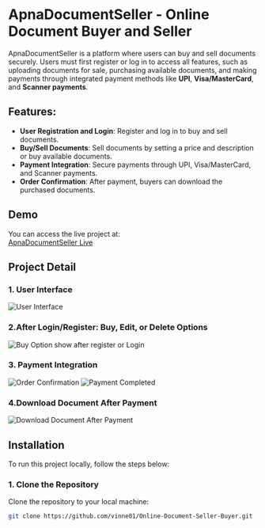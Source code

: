 # ApnaDocumentSeller - Online Document Buyer and Seller

ApnaDocumentSeller is a platform where users can buy and sell documents securely. Users must first register or log in to access all features, such as uploading documents for sale, purchasing available documents, and making payments through integrated payment methods like **UPI**, **Visa/MasterCard**, and **Scanner payments**.

## Features:
- **User Registration and Login**: Register and log in to buy and sell documents.
- **Buy/Sell Documents**: Sell documents by setting a price and description or buy available documents.
- **Payment Integration**: Secure payments through UPI, Visa/MasterCard, and Scanner payments.
- **Order Confirmation**: After payment, buyers can download the purchased documents.

## Demo

You can access the live project at:  
[ApnaDocumentSeller Live](https://apnadocumentseller.onrender.com/)

## Project Detail
### 1.  User Interface
![User Interface](https://ik.imagekit.io/vinaymry/Screenshot%202025-01-06%20123943.png?updatedAt=1736148606288)

### 2.After Login/Register: Buy, Edit, or Delete Options
![Buy Option show after register or Login](https://ik.imagekit.io/vinaymry/Screenshot%202025-01-06%20124050.png?updatedAt=1736148606189)

### 3. Payment Integration
![Order Confirmation](https://ik.imagekit.io/vinaymry/Screenshot%202025-01-06%20124114.png?updatedAt=1736148602364)
![Payment Completed](https://ik.imagekit.io/vinaymry/Screenshot%202025-01-06%20124135.png?updatedAt=1736148602370)

### 4.Download Document After Payment 
![Download Document After Payment](https://ik.imagekit.io/vinaymry/Screenshot%202025-01-06%20124222.png?updatedAt=1736148604079)



## Installation

To run this project locally, follow the steps below:

### 1. Clone the Repository
Clone the repository to your local machine:

```bash
git clone https://github.com/vinne01/Online-Document-Seller-Buyer.git
